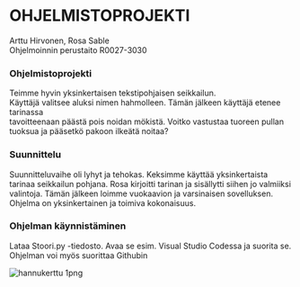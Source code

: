 <h1>OHJELMISTOPROJEKTI</h1>

Arttu Hirvonen, Rosa Sable  
Ohjelmoinnin perustaito R0027-3030

<h3>Ohjelmistoprojekti</h3>

Teimme hyvin yksinkertaisen tekstipohjaisen seikkailun.  
Käyttäjä valitsee aluksi nimen hahmolleen. Tämän jälkeen käyttäjä etenee tarinassa  
tavoitteenaan päästä pois noidan mökistä. Voitko vastustaa tuoreen pullan tuoksua ja pääsetkö pakoon ilkeätä noitaa?  

<h3>Suunnittelu</h3>  
Suunnitteluvaihe oli lyhyt ja tehokas. Keksimme käyttää yksinkertaista tarinaa seikkailun pohjana.
Rosa kirjoitti tarinan ja sisällytti siihen jo valmiiksi valintoja. Tämän jälkeen loimme vuokaavion ja varsinaisen sovelluksen.  
Ohjelma on yksinkertainen ja toimiva kokonaisuus.

<h3>Ohjelman käynnistäminen</h3>  

Lataa Stoori.py -tiedosto. Avaa se esim. Visual Studio Codessa ja suorita se.  
Ohjelman voi myös suorittaa Githubin 
















![hannukerttu 1png](https://github.com/user-attachments/assets/e659b789-51f7-4960-ad4d-b0373d9482a6)
